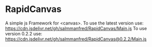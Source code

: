 # RapidCanvas
A simple js Framework for &lt;canvas>.
To use the latest version use: https://cdn.jsdelivr.net/gh/salmmanfred/RapidCanvas/Main.js
To use version 0.2.2 use: https://cdn.jsdelivr.net/gh/salmmanfred/RapidCanvas@0.2.2/Main.js
